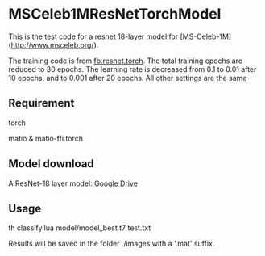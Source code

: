 # MSCeleb1MResNetTorchModel
This is the test code for a resnet 18-layer model for [MS-Celeb-1M] (http://www.msceleb.org/). 

The training code is from [fb.resnet.torch](https://github.com/facebook/fb.resnet.torch). The total training epochs are reduced to 30 epochs. The learning rate is decreased from 0.1 to 0.01 after 10 epochs, and to 0.001 after 20 epochs. All other settings are the same

## Requirement
torch

matio & matio-ffi.torch


## Model download

A ResNet-18 layer model: [Google Drive](https://drive.google.com/open?id=10bUQVY3BhBRl6fmTfuIgtbAmevqfkMne)

## Usage
th classify.lua model/model_best.t7 test.txt 

Results will be saved in the folder ./images with a '.mat' suffix.


